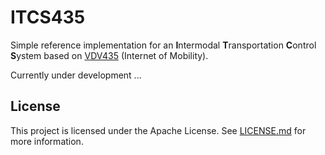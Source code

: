 # ITCS435
Simple reference implementation for an **I**ntermodal **T**ransportation **C**ontrol **S**ystem based on [VDV435](https://github.com/VDVde/VDV-435-IoM) (Internet of Mobility).

Currently under development ...

## License
This project is licensed under the Apache License. See [LICENSE.md](LICENSE.md) for more information.